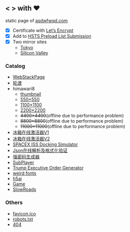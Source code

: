 ## **&lt;** **>** with :heart:

static page of [asdwfwqd.com](https://asdwfwqd.com)

-   [x] Certificate with [Let’s Encrypt](https://letsencrypt.org/)
-   [x] Add to [HSTS Preload List Submission](https://hstspreload.org/?domain=asdwfwqd.com)
-   [x] Two mirror sites
    -   [Tokyo](https://tk.asdwfwqd.com)
    -   [Silicon Valley](https://sv.asdwfwqd.com)

### Catalog

-   [WebStackPage](https://asdwfwqd.com/webstackpage)
-   [轮渡](https://asdwfwqd.com/ferry)
-   himawari8
    -   [thumbnail](https://asdwfwqd.com/himawari8?resolution=1d)
    -   [550×550](https://asdwfwqd.com/himawari8?resolution=1d)
    -   [1100×1100](https://asdwfwqd.com/himawari8?resolution=2d)
    -   [2200×2200](https://asdwfwqd.com/himawari8?resolution=4d)
    -   ~~4400×4400~~(offline due to performance problem)
    -   ~~8800×8800~~(offline due to performance problem)
    -   ~~11000×11000~~(offline due to performance problem)
-   [冰箱在线激活器V1](https://asdwfwqd.com/iceboxV1)
-   [冰箱在线激活器V2](https://asdwfwqd.com/iceboxV2)
-   [SPACEX ISS Docking Simulator](https://asdwfwqd.com/iss-sim)
-   [Json在线解析及格式化验证](https://asdwfwqd.com/json-formatter)
-   [强密码生成器](https://asdwfwqd.com/password-generator)
-   [SubPlayer](https://asdwfwqd.com/subplayer)
-   [Trump Executive Order Generator](https://asdwfwqd.com/trump-generator)
-   [weird fonts](https://asdwfwqd.com/weird-fonts)
-   [h5ai](https://asdwfwqd.com/download)
-   [Game](https://asdwfwqd.com/game)
-   [SlowRoads](https://asdwfwqd.com/slowroads)

### Others

-   [favicon.ico](https://asdwfwqd.com/favicon.ico)
-   [robots.txt](https://asdwfwqd.com/robots.txt)
-   [404](https://asdwfwqd.com/404)
